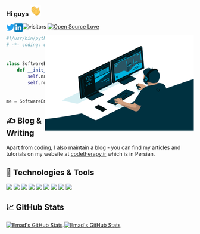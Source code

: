 ### Hi guys <img src="https://raw.githubusercontent.com/CodeWithEmad/codewithemad/main/wave.gif" width="30px">

<a href="https://twitter.com/codewithemad">
  <img align="left" alt="Emad Rad | Twitter" width="22px" src="https://raw.githubusercontent.com/CodeWithEmad/codewithemad/032cf3ef9c33e0d994784de307aea9b5f07d07d7/twitter.svg" />
</a>
<a href="https://www.linkedin.com/in/emadehsanrad/">
  <img align="left" alt="Emad's Linkedin" width="22px" src="https://raw.githubusercontent.com/CodeWithEmad/codewithemad/032cf3ef9c33e0d994784de307aea9b5f07d07d7/linkedin.svg" />
</a>

![visitors](https://visitor-badge.laobi.icu/badge?page_id=codewithemad)
[![Open Source Love](https://badges.frapsoft.com/os/v1/open-source.svg?v=102)](https://github.com/ellerbrock/open-source-badge/)

<img align="right" alt="GIF" src="https://raw.githubusercontent.com/CodeWithEmad/CodeWithEmad/main/code.gif" width="400" height="256" />

```python
#!/usr/bin/python
# -*- coding: utf-8 -*-


class SoftwareEngineer:
    def __init__(self):
        self.name = "Emad Rad"
        self.role = "Software Engineer"


me = SoftwareEngineer()
```


## &#x270d; Blog & Writing
Apart from coding, I also maintain a blog - you can find my articles and tutorials on my website at [codetherapy.ir](https://codetherapy.ir/) which is in Persian.


## 🔧 Technologies & Tools

![](https://img.shields.io/badge/OS-Linux-informational?style=flat&logo=linux&logoColor=white&color=6aa6f8)
![](https://img.shields.io/badge/Editor-VS_Code-informational?style=flat&logo=visual-studio-code&logoColor=white&color=6aa6f8)
![](https://img.shields.io/badge/Code-Python-informational?style=flat&logo=python&logoColor=white&color=6aa6f8)
![](https://img.shields.io/badge/Code-JavaScript-informational?style=flat&logo=javascript&logoColor=white&color=6aa6f8)
![](https://img.shields.io/badge/Code-React-informational?style=flat&logo=react&logoColor=white&color=6aa6f8)
![](https://img.shields.io/badge/Shell-Bash-informational?style=flat&logo=gnu-bash&logoColor=white&color=6aa6f8)
![](https://img.shields.io/badge/Tools-PostgreSQL-informational?style=flat&logo=postgresql&logoColor=white&color=6aa6f8)
![](https://img.shields.io/badge/Tools-Docker-informational?style=flat&logo=docker&logoColor=white&color=6aa6f8)
![](https://img.shields.io/badge/Tools-Kubernetes-informational?style=flat&logo=kubernetes&logoColor=white&color=6aa6f8)


## &#x1f4c8; GitHub Stats

<a href="https://github.com/CodeWithEmad/CodeWithEmad">
  <img align="center" src="https://github-readme-stats.vercel.app/api/top-langs/?username=codewithemad&hide=c%2B%2B,c,matlab,assembly&title_color=6aa6f8&text_color=8a919a&icon_color=6aa6f8&bg_color=22272e" alt="Emad's GitHub Stats" />
</a>

<a href="https://github.com/CodeWithEmad/CodeWithEmad">
  <img align="center" src="https://github-readme-stats.vercel.app/api?username=codewithemad&show_icons=true&line_height=27&count_private=true&title_color=6aa6f8&text_color=8a919a&icon_color=6aa6f8&bg_color=22272e" alt="Emad's GitHub Stats" />
</a>
